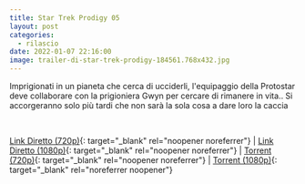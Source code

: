 ```yaml
---
title: Star Trek Prodigy 05
layout: post
categories:
  - rilascio
date: 2022-01-07 22:16:00
image: trailer-di-star-trek-prodigy-184561.768x432.jpg
---
```

Imprigionati in un pianeta che cerca di ucciderli, l'equipaggio della Protostar deve collaborare con la prigioniera Gwyn per cercare di rimanere in vita.. Si accorgeranno solo pi&ugrave; tardi che non sar&agrave; la sola cosa a dare loro la caccia

&nbsp;

[Link Diretto (720p)](https://drive.google.com/file/d/1MHLfagwJP57j3nVuzpvp90WG_E0OXGCY/view?usp=sharing){: target="_blank" rel="noopener noreferrer"} \| [Link Diretto (1080p)](https://drive.google.com/file/d/1DgYc2SxQiT-wH0NQ_19LzA8ttw5P7kBa/view?usp=sharing){: target="_blank" rel="noopener noreferrer"} \| [Torrent (720p)](https://nyaa.si/view/1474840){: target="_blank" rel="noopener noreferrer"} \| [Torrent (1080p)](https://nyaa.si/view/1474839){: target="_blank" rel="noreferrer noopener"}
